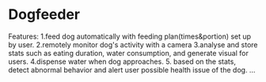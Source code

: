 # Dogfeeder
Features:
1.feed dog automatically with feeding plan(times&portion) set up by user.
2.remotely monitor dog's activity with a camera
3.analyse and store stats such as eating duration, water consumption, and generate visual for users.
4.dispense water when dog approaches.
5. based on the stats, detect abnormal behavior and alert user possible health issue of the dog.
...
